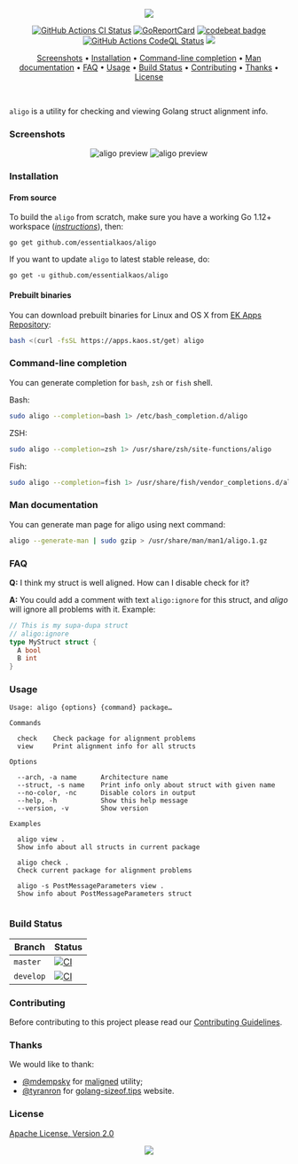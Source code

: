 <p align="center"><a href="#readme"><img src="https://gh.kaos.st/aligo.svg"/></a></p>

<p align="center">
  <a href="https://kaos.sh/w/aligo/ci"><img src="https://kaos.sh/w/aligo/ci.svg" alt="GitHub Actions CI Status" /></a>
  <a href="https://kaos.sh/r/aligo"><img src="https://kaos.sh/r/aligo.svg" alt="GoReportCard" /></a>
  <a href="https://kaos.sh/b/aligo"><img src="https://codebeat.co/badges/18a359f5-50dd-4bfc-95b2-07dee23d018a" alt="codebeat badge" /></a>
  <a href="https://kaos.sh/w/aligo/codeql"><img src="https://kaos.sh/w/aligo/codeql.svg" alt="GitHub Actions CodeQL Status" /></a>
  <a href="#license"><img src="https://gh.kaos.st/apache2.svg"></a>
</p>

<p align="center"><a href="#screenshots">Screenshots</a> • <a href="#installation">Installation</a> • <a href="#command-line-completion">Command-line completion</a> • <a href="#man-documentation">Man documentation</a> • <a href="#faq">FAQ</a> • <a href="#usage">Usage</a> • <a href="#build-status">Build Status</a> • <a href="#contributing">Contributing</a> • <a href="#thanks">Thanks</a> • <a href="#license">License</a></p>

<br/>

`aligo` is a utility for checking and viewing Golang struct alignment info.

### Screenshots

<p align="center">
  <img src="https://gh.kaos.st/aligo-1.png" alt="aligo preview">
  <img src="https://gh.kaos.st/aligo-2.png" alt="aligo preview">
</p>

### Installation

#### From source

To build the `aligo` from scratch, make sure you have a working Go 1.12+ workspace (_[instructions](https://golang.org/doc/install)_), then:

```
go get github.com/essentialkaos/aligo
```

If you want to update `aligo` to latest stable release, do:

```
go get -u github.com/essentialkaos/aligo
```

#### Prebuilt binaries

You can download prebuilt binaries for Linux and OS X from [EK Apps Repository](https://apps.kaos.st/aligo/latest):

```bash
bash <(curl -fsSL https://apps.kaos.st/get) aligo
```

### Command-line completion

You can generate completion for `bash`, `zsh` or `fish` shell.

Bash:
```bash
sudo aligo --completion=bash 1> /etc/bash_completion.d/aligo
```


ZSH:
```bash
sudo aligo --completion=zsh 1> /usr/share/zsh/site-functions/aligo
```


Fish:
```bash
sudo aligo --completion=fish 1> /usr/share/fish/vendor_completions.d/aligo.fish
```

### Man documentation

You can generate man page for aligo using next command:

```bash
aligo --generate-man | sudo gzip > /usr/share/man/man1/aligo.1.gz
```

### FAQ

**Q:** I think my struct is well aligned. How can I disable check for it?

**A:** You could add a comment with text `aligo:ignore` for this struct, and _aligo_ will ignore all problems with it. Example:

```go
// This is my supa-dupa struct
// aligo:ignore
type MyStruct struct {
  A bool
  B int
}
```

### Usage

```
Usage: aligo {options} {command} package…

Commands

  check    Check package for alignment problems
  view     Print alignment info for all structs

Options

  --arch, -a name      Architecture name
  --struct, -s name    Print info only about struct with given name
  --no-color, -nc      Disable colors in output
  --help, -h           Show this help message
  --version, -v        Show version

Examples

  aligo view .
  Show info about all structs in current package

  aligo check .
  Check current package for alignment problems

  aligo -s PostMessageParameters view .
  Show info about PostMessageParameters struct


```

### Build Status

| Branch | Status |
|--------|--------|
| `master` | [![CI](https://kaos.sh/w/aligo/ci.svg?branch=master)](https://kaos.sh/w/aligo/ci?query=branch:master) |
| `develop` | [![CI](https://kaos.sh/w/aligo/ci.svg?branch=develop)](https://kaos.sh/w/aligo/ci?query=branch:develop) |

### Contributing

Before contributing to this project please read our [Contributing Guidelines](https://github.com/essentialkaos/contributing-guidelines#contributing-guidelines).

### Thanks

We would like to thank:

- [@mdempsky](https://github.com/mdempsky) for [maligned](https://github.com/mdempsky/maligned) utility;
- [@tyranron](https://github.com/tyranron) for [golang-sizeof.tips](http://golang-sizeof.tips/) website.

### License

[Apache License, Version 2.0](http://www.apache.org/licenses/LICENSE-2.0)

<p align="center"><a href="https://essentialkaos.com"><img src="https://gh.kaos.st/ekgh.svg"/></a></p>
